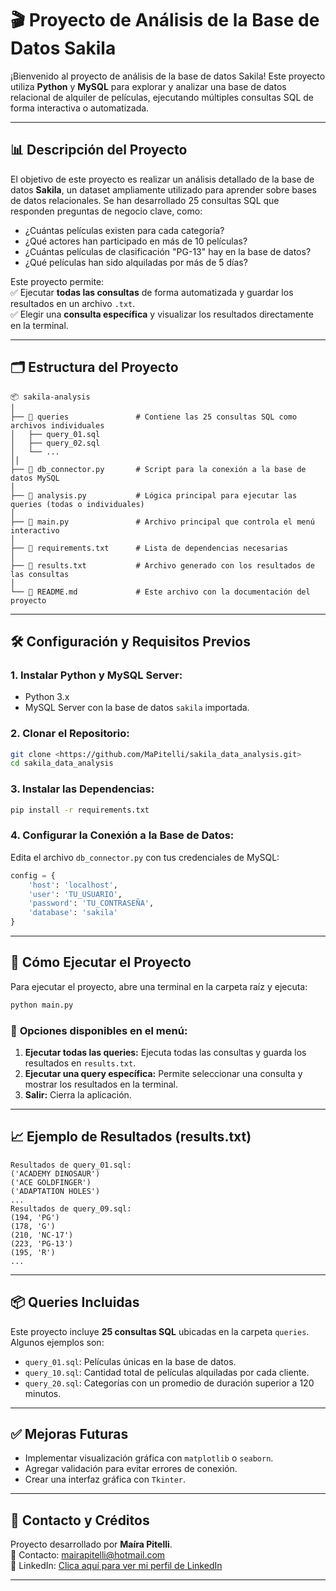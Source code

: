 # 🎬 Proyecto de Análisis de la Base de Datos Sakila  

¡Bienvenido al proyecto de análisis de la base de datos Sakila! Este proyecto utiliza **Python** y **MySQL** para explorar y analizar una base de datos relacional de alquiler de películas, ejecutando múltiples consultas SQL de forma interactiva o automatizada.  

---

## 📊 **Descripción del Proyecto**  
El objetivo de este proyecto es realizar un análisis detallado de la base de datos **Sakila**, un dataset ampliamente utilizado para aprender sobre bases de datos relacionales. Se han desarrollado 25 consultas SQL que responden preguntas de negocio clave, como:  
- ¿Cuántas películas existen para cada categoría?  
- ¿Qué actores han participado en más de 10 películas?  
- ¿Cuántas películas de clasificación "PG-13" hay en la base de datos?  
- ¿Qué películas han sido alquiladas por más de 5 días?  

Este proyecto permite:  
✅ Ejecutar **todas las consultas** de forma automatizada y guardar los resultados en un archivo `.txt`.  
✅ Elegir una **consulta específica** y visualizar los resultados directamente en la terminal.  

---

## 🗂️ **Estructura del Proyecto**  
```plaintext
📦 sakila-analysis
│
├── 📁 queries               # Contiene las 25 consultas SQL como archivos individuales
│   ├── query_01.sql
│   ├── query_02.sql
│   └── ...                 
││
├── 📄 db_connector.py       # Script para la conexión a la base de datos MySQL
│
├── 📄 analysis.py           # Lógica principal para ejecutar las queries (todas o individuales)
│
├── 📄 main.py               # Archivo principal que controla el menú interactivo
│
├── 📄 requirements.txt      # Lista de dependencias necesarias
│
├── 📄 results.txt           # Archivo generado con los resultados de las consultas
│
└── 📄 README.md             # Este archivo con la documentación del proyecto
```

---

## 🛠️ **Configuración y Requisitos Previos**  
### 1. **Instalar Python y MySQL Server:**  
   - Python 3.x  
   - MySQL Server con la base de datos `sakila` importada.  

### 2. **Clonar el Repositorio:**  
```bash
git clone <https://github.com/MaPitelli/sakila_data_analysis.git>
cd sakila_data_analysis
```

### 3. **Instalar las Dependencias:**  
```bash
pip install -r requirements.txt
```

### 4. **Configurar la Conexión a la Base de Datos:**  
Edita el archivo `db_connector.py` con tus credenciales de MySQL:  
```python
config = {
    'host': 'localhost',
    'user': 'TU_USUARIO',
    'password': 'TU_CONTRASEÑA',
    'database': 'sakila'
}
```

---

## 🚀 **Cómo Ejecutar el Proyecto**  
Para ejecutar el proyecto, abre una terminal en la carpeta raíz y ejecuta:  
```bash
python main.py
```

### 📌 **Opciones disponibles en el menú:**  
1. **Ejecutar todas las queries:** Ejecuta todas las consultas y guarda los resultados en `results.txt`.  
2. **Ejecutar una query específica:** Permite seleccionar una consulta y mostrar los resultados en la terminal.  
3. **Salir:** Cierra la aplicación.  

---

## 📈 **Ejemplo de Resultados (results.txt)**  
```plaintext
Resultados de query_01.sql:
('ACADEMY DINOSAUR')
('ACE GOLDFINGER')
('ADAPTATION HOLES')
...
Resultados de query_09.sql:
(194, 'PG')
(178, 'G')
(210, 'NC-17')
(223, 'PG-13')
(195, 'R')
...
```

---

## 📦 **Queries Incluidas**  
Este proyecto incluye **25 consultas SQL** ubicadas en la carpeta `queries`. Algunos ejemplos son:  
- `query_01.sql`: Películas únicas en la base de datos.  
- `query_10.sql`: Cantidad total de películas alquiladas por cada cliente.  
- `query_20.sql`: Categorías con un promedio de duración superior a 120 minutos.  

---

## ✅ **Mejoras Futuras**  
- Implementar visualización gráfica con `matplotlib` o `seaborn`.  
- Agregar validación para evitar errores de conexión.  
- Crear una interfaz gráfica con `Tkinter`.  

---

## 📧 **Contacto y Créditos**  
Proyecto desarrollado por **Maíra Pitelli**.  
📧 Contacto: mairapitelli@hotmail.com  
📂 LinkedIn: [Clica aquí para ver mi perfil de LinkedIn](https://www.linkedin.com/in/mairapitelli/)  

---

